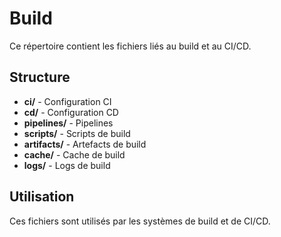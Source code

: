# Build

Ce répertoire contient les fichiers liés au build et au CI/CD.

## Structure

- **ci/** - Configuration CI
- **cd/** - Configuration CD
- **pipelines/** - Pipelines
- **scripts/** - Scripts de build
- **artifacts/** - Artefacts de build
- **cache/** - Cache de build
- **logs/** - Logs de build

## Utilisation

Ces fichiers sont utilisés par les systèmes de build et de CI/CD.
